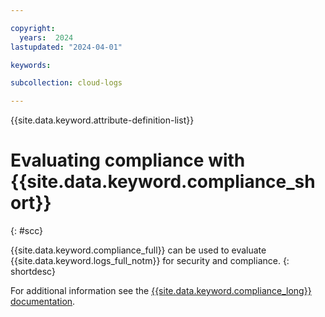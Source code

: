 ```yaml
---

copyright:
  years:  2024
lastupdated: "2024-04-01"

keywords:

subcollection: cloud-logs

---
```


{{site.data.keyword.attribute-definition-list}}

# Evaluating compliance with {{site.data.keyword.compliance_short}}
{: #scc}

{{site.data.keyword.compliance_full}} can be used to evaluate {{site.data.keyword.logs_full_notm}} for security and compliance.
{: shortdesc}

For additional information see the [{{site.data.keyword.compliance_long}} documentation](/docs/security-compliance?topic=security-compliance-scannable-components).
